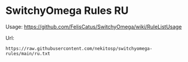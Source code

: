 # SwitchyOmega Rules RU

Usage: https://github.com/FelisCatus/SwitchyOmega/wiki/RuleListUsage

Url:
```
https://raw.githubusercontent.com/nekitosp/switchyomega-rules/main/ru.txt
```
